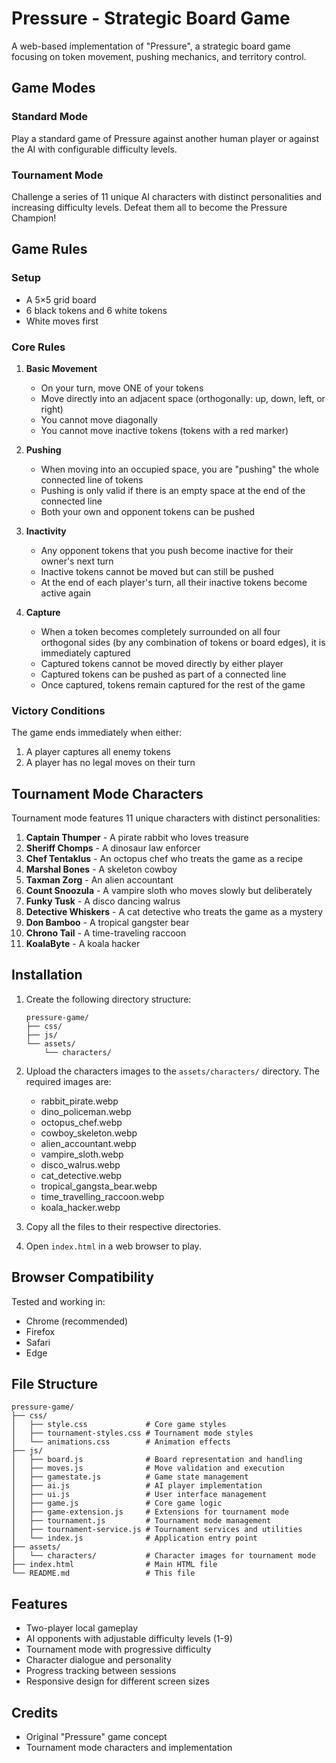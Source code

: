 # Pressure - Strategic Board Game

A web-based implementation of "Pressure", a strategic board game focusing on token movement, pushing mechanics, and territory control.

## Game Modes

### Standard Mode
Play a standard game of Pressure against another human player or against the AI with configurable difficulty levels.

### Tournament Mode
Challenge a series of 11 unique AI characters with distinct personalities and increasing difficulty levels. Defeat them all to become the Pressure Champion!

## Game Rules

### Setup
- A 5×5 grid board
- 6 black tokens and 6 white tokens
- White moves first

### Core Rules

1. **Basic Movement**
   - On your turn, move ONE of your tokens
   - Move directly into an adjacent space (orthogonally: up, down, left, or right)
   - You cannot move diagonally
   - You cannot move inactive tokens (tokens with a red marker)

2. **Pushing**
   - When moving into an occupied space, you are "pushing" the whole connected line of tokens
   - Pushing is only valid if there is an empty space at the end of the connected line
   - Both your own and opponent tokens can be pushed

3. **Inactivity**
   - Any opponent tokens that you push become inactive for their owner's next turn
   - Inactive tokens cannot be moved but can still be pushed
   - At the end of each player's turn, all their inactive tokens become active again

4. **Capture**
   - When a token becomes completely surrounded on all four orthogonal sides (by any combination of tokens or board edges), it is immediately captured
   - Captured tokens cannot be moved directly by either player
   - Captured tokens can be pushed as part of a connected line
   - Once captured, tokens remain captured for the rest of the game

### Victory Conditions
The game ends immediately when either:
1. A player captures all enemy tokens
2. A player has no legal moves on their turn

## Tournament Mode Characters

Tournament mode features 11 unique characters with distinct personalities:

1. **Captain Thumper** - A pirate rabbit who loves treasure
2. **Sheriff Chomps** - A dinosaur law enforcer
3. **Chef Tentaklus** - An octopus chef who treats the game as a recipe
4. **Marshal Bones** - A skeleton cowboy
5. **Taxman Zorg** - An alien accountant
6. **Count Snoozula** - A vampire sloth who moves slowly but deliberately
7. **Funky Tusk** - A disco dancing walrus
8. **Detective Whiskers** - A cat detective who treats the game as a mystery
9. **Don Bamboo** - A tropical gangster bear
10. **Chrono Tail** - A time-traveling raccoon
11. **KoalaByte** - A koala hacker

## Installation

1. Create the following directory structure:
   ```
   pressure-game/
   ├── css/
   ├── js/
   └── assets/
       └── characters/
   ```

2. Upload the characters images to the `assets/characters/` directory. The required images are:
   - rabbit_pirate.webp
   - dino_policeman.webp
   - octopus_chef.webp
   - cowboy_skeleton.webp
   - alien_accountant.webp
   - vampire_sloth.webp
   - disco_walrus.webp
   - cat_detective.webp
   - tropical_gangsta_bear.webp
   - time_travelling_raccoon.webp
   - koala_hacker.webp

3. Copy all the files to their respective directories.

4. Open `index.html` in a web browser to play.

## Browser Compatibility

Tested and working in:
- Chrome (recommended)
- Firefox
- Safari
- Edge

## File Structure

```
pressure-game/
├── css/
│   ├── style.css             # Core game styles
│   ├── tournament-styles.css # Tournament mode styles
│   └── animations.css        # Animation effects
├── js/
│   ├── board.js              # Board representation and handling
│   ├── moves.js              # Move validation and execution
│   ├── gamestate.js          # Game state management
│   ├── ai.js                 # AI player implementation
│   ├── ui.js                 # User interface management
│   ├── game.js               # Core game logic
│   ├── game-extension.js     # Extensions for tournament mode
│   ├── tournament.js         # Tournament mode management
│   ├── tournament-service.js # Tournament services and utilities
│   └── index.js              # Application entry point
├── assets/
│   └── characters/           # Character images for tournament mode
├── index.html                # Main HTML file
└── README.md                 # This file
```

## Features

- Two-player local gameplay
- AI opponents with adjustable difficulty levels (1-9)
- Tournament mode with progressive difficulty
- Character dialogue and personality
- Progress tracking between sessions
- Responsive design for different screen sizes

## Credits

- Original "Pressure" game concept
- Tournament mode characters and implementation
